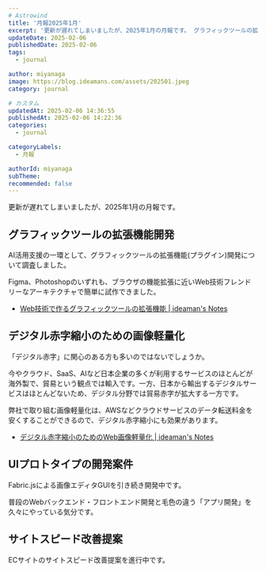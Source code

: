 ```yaml
---
# Astrowind
title: '月報2025年1月'
excerpt: '更新が遅れてしまいましたが、2025年1月の月報です。 グラフィックツールの拡張...'
updateDate: 2025-02-06
publishedDate: 2025-02-06
tags: 
  - journal

author: miyanaga
image: https://blog.ideamans.com/assets/202501.jpeg
category: journal

# カスタム
updatedAt: 2025-02-06 14:36:55
publishedAt: 2025-02-06 14:22:36
categories: 
  - journal

categoryLabels: 
  - 月報

authorId: miyanaga
subTheme: 
recommended: false
---
```


更新が遅れてしまいましたが、2025年1月の月報です。

## グラフィックツールの拡張機能開発

AI活用支援の一環として、グラフィックツールの拡張機能(プラグイン)開発について調査しました。

Figma、Photoshopのいずれも、ブラウザの機能拡張に近いWeb技術フレンドリーなアーキテクチャで簡単に試作できました。

- [Web技術で作るグラフィックツールの拡張機能 | ideaman's Notes](https://notes.ideamans.com/posts/2025/graphic-tool-plugins.html)

## デジタル赤字縮小のための画像軽量化

「デジタル赤字」に関心のある方も多いのではないでしょうか。

今やクラウド、SaaS、AIなど日本企業の多くが利用するサービスのほとんどが海外製で、貿易という観点では輸入です。一方、日本から輸出するデジタルサービスはほとんどないため、デジタル分野では貿易赤字が拡大する一方です。

弊社で取り組む画像軽量化は、AWSなどクラウドサービスのデータ転送料金を安くすることができるので、デジタル赤字縮小にも効果があります。

- [デジタル赤字縮小のためのWeb画像軽量化 | ideaman's Notes](https://notes.ideamans.com/posts/2025/digital-trade-deficit.html)

## UIプロトタイプの開発案件

Fabric.jsによる画像エディタGUIを引き続き開発中です。

普段のWebバックエンド・フロントエンド開発と毛色の違う「アプリ開発」を久々にやっている気分です。

## サイトスピード改善提案

ECサイトのサイトスピード改善提案を進行中です。

